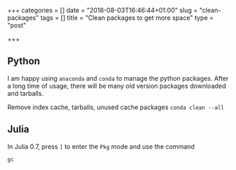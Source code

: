 +++
categories = []
date = "2018-08-03T16:46:44+01:00"
slug = "clean-packages"
tags = []
title = "Clean packages to get more space"
type = "post"

+++

## Python

I am happy using `anaconda` and `conda` to manage the python packages. After a long time of usage, there will be many old version packages downloaded and tarballs.

Remove index cache, tarballs, unused cache packages
`conda clean --all`

## Julia

In Julia 0.7, press `]` to enter the `Pkg` mode and use the command

`gc`